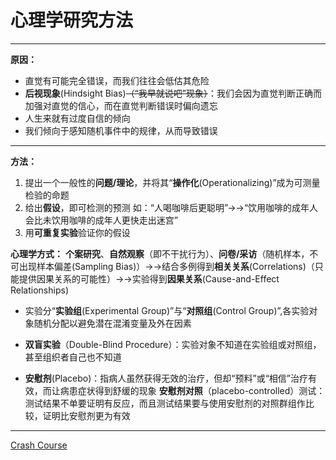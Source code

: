 # 心理学研究方法
---
**原因：**
* 直觉有可能完全错误，而我们往往会低估其危险
* **后视现象**(Hindsight Bias)~~（“我早就说吧”现象）~~：我们会因为直觉判断正确而加强对直觉的信心，而在直觉判断错误时偏向遗忘
* 人生来就有过度自信的倾向
* 我们倾向于感知随机事件中的规律，从而导致错误

---
**方法：**
1. 提出一个一般性的**问题/理论**，并将其“**操作化**(Operationalizing)”成为可测量检验的命题
2. 给出**假设**，即可检测的预测
   如：“人喝咖啡后更聪明”→→“饮用咖啡的成年人会比未饮用咖啡的成年人更快走出迷宫”
3. 用**可重复实验**验证你的假设

**心理学方式：** **个案研究**、**自然观察**（即不干扰行为）、**问卷/采访**（随机样本，不可出现样本偏差(Sampling Bias)）→→结合多例得到**相关关系**(Correlations)（只能提供因果关系的可能性）→→实验得到**因果关系**(Cause-and-Effect Relationships)

* 实验分“**实验组**(Experimental Group)”与“**对照组**(Control Group)”,各实验对象随机分配以避免潜在混淆变量及外在因素

* **双盲实验**（Double-Blind Procedure）：实验对象不知道在实验组或对照组，甚至组织者自己也不知道
* **安慰剂**(Placebo)：指病人虽然获得无效的治疗，但却“预料”或“相信”治疗有效，而让病患症状得到舒缓的现象
**安慰剂对照**（placebo-controlled）测试：测试结果不单要证明有反应，而且测试结果要与使用安慰剂的对照群组作比较，证明比安慰剂更为有效

---
[Crash Course](https://www.bilibili.com/video/BV1Zs411c7W6?p=3)